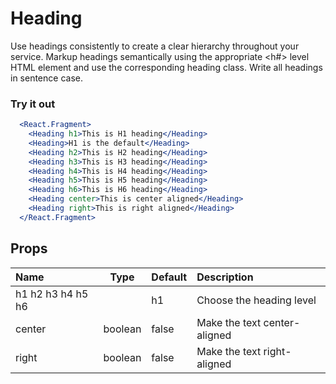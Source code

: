 # Heading

Use headings consistently to create a clear hierarchy throughout your service.
Markup headings semantically using the appropriate <h#> level HTML element and
use the corresponding heading class. Write all headings in sentence case.

### Try it out

```.jsx
  <React.Fragment>
    <Heading h1>This is H1 heading</Heading>
    <Heading>H1 is the default</Heading>
    <Heading h2>This is H2 heading</Heading>
    <Heading h3>This is H3 heading</Heading>
    <Heading h4>This is H4 heading</Heading>
    <Heading h5>This is H5 heading</Heading>
    <Heading h6>This is H6 heading</Heading>
    <Heading center>This is center aligned</Heading>
    <Heading right>This is right aligned</Heading>
  </React.Fragment>
```

## Props

| Name              |  Type   | Default | Description                  |
| :---------------- | :-----: | :------ | :--------------------------- |
| h1 h2 h3 h4 h5 h6 |         | h1      | Choose the heading level     |
| center            | boolean | false   | Make the text center-aligned |
| right             | boolean | false   | Make the text right-aligned  |
